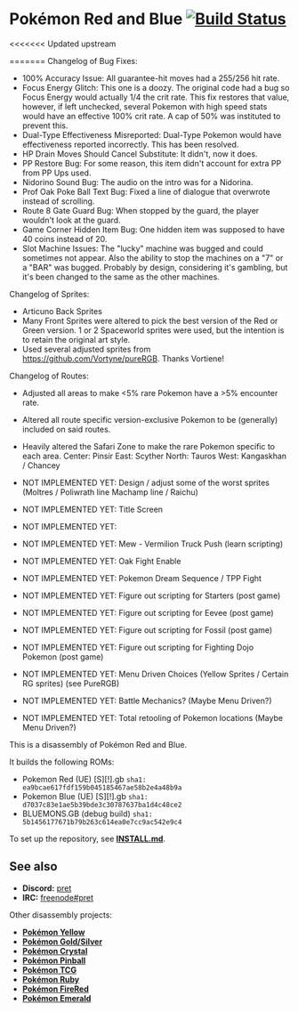 # Pokémon Red and Blue [![Build Status][travis-badge]][travis]

<<<<<<< Updated upstream

=======
Changelog of Bug Fixes:
- 100% Accuracy Issue: All guarantee-hit moves had a 255/256 hit rate.
- Focus Energy Glitch: This one is a doozy.  The original code had a bug so Focus Energy would
actually 1/4 the crit rate.  This fix restores that value, however, if left unchecked, several
Pokemon with high speed stats would have an effective 100% crit rate.  A cap of 50% was
instituted to prevent this.
- Dual-Type Effectiveness Misreported: Dual-Type Pokemon would have effectiveness reported
incorrectly.  This has been resolved.
- HP Drain Moves Should Cancel Substitute: It didn't, now it does.
- PP Restore Bug: For some reason, this item didn't account for extra PP from PP Ups used.
- Nidorino Sound Bug: The audio on the intro was for a Nidorina.
- Prof Oak Poke Ball Text Bug: Fixed a line of dialogue that overwrote instead of scrolling.
- Route 8 Gate Guard Bug: When stopped by the guard, the player wouldn't look at the guard.
- Game Corner Hidden Item Bug: One hidden item was supposed to have 40 coins instead of 20.
- Slot Machine Issues: The "lucky" machine was bugged and could sometimes not appear.  Also the
ability to stop the machines on a "7" or a "BAR" was bugged.  Probably by design, considering it's
gambling, but it's been changed to the same as the other machines.

Changelog of Sprites:
- Articuno Back Sprites
- Many Front Sprites were altered to pick the best version of the Red or Green version.
1 or 2 Spaceworld sprites were used, but the intention is to retain the original art style.
- Used several adjusted sprites from https://github.com/Vortyne/pureRGB.  Thanks Vortiene!

Changelog of Routes:
- Adjusted all areas to make <5% rare Pokemon have a >5% encounter rate.
- Altered all route specific version-exclusive Pokemon to be (generally) included on said routes.
- Heavily altered the Safari Zone to make the rare Pokemon specific to each area.
	Center: Pinsir
	East: Scyther
	North: Tauros
	West: Kangaskhan / Chancey

- NOT IMPLEMENTED YET: Design / adjust some of the worst sprites (Moltres / Poliwrath line
Machamp line / Raichu)  
- NOT IMPLEMENTED YET: Title Screen
- NOT IMPLEMENTED YET:

- NOT IMPLEMENTED YET: Mew - Vermilion Truck Push (learn scripting)
- NOT IMPLEMENTED YET: Oak Fight Enable
- NOT IMPLEMENTED YET: Pokemon Dream Sequence / TPP Fight
- NOT IMPLEMENTED YET: Figure out scripting for Starters (post game)
- NOT IMPLEMENTED YET: Figure out scripting for Eevee (post game)
- NOT IMPLEMENTED YET: Figure out scripting for Fossil (post game)
- NOT IMPLEMENTED YET: Figure out scripting for Fighting Dojo Pokemon (post game)
- NOT IMPLEMENTED YET: Menu Driven Choices (Yellow Sprites / Certain RG sprites) (see PureRGB)
- NOT IMPLEMENTED YET: Battle Mechanics? (Maybe Menu Driven?)
- NOT IMPLEMENTED YET: Total retooling of Pokemon locations (Maybe Menu Driven?)








This is a disassembly of Pokémon Red and Blue.

It builds the following ROMs:

- Pokemon Red (UE) [S][!].gb `sha1: ea9bcae617fdf159b045185467ae58b2e4a48b9a`
- Pokemon Blue (UE) [S][!].gb `sha1: d7037c83e1ae5b39bde3c30787637ba1d4c48ce2`
- BLUEMONS.GB (debug build) `sha1: 5b1456177671b79b263c614ea0e7cc9ac542e9c4`

To set up the repository, see [**INSTALL.md**](INSTALL.md).


## See also

- **Discord:** [pret][discord]
- **IRC:** [freenode#pret][irc]

Other disassembly projects:

- [**Pokémon Yellow**][pokeyellow]
- [**Pokémon Gold/Silver**][pokegold]
- [**Pokémon Crystal**][pokecrystal]
- [**Pokémon Pinball**][pokepinball]
- [**Pokémon TCG**][poketcg]
- [**Pokémon Ruby**][pokeruby]
- [**Pokémon FireRed**][pokefirered]
- [**Pokémon Emerald**][pokeemerald]

[pokeyellow]: https://github.com/pret/pokeyellow
[pokegold]: https://github.com/pret/pokegold
[pokecrystal]: https://github.com/pret/pokecrystal
[pokepinball]: https://github.com/pret/pokepinball
[poketcg]: https://github.com/pret/poketcg
[pokeruby]: https://github.com/pret/pokeruby
[pokefirered]: https://github.com/pret/pokefirered
[pokeemerald]: https://github.com/pret/pokeemerald
[discord]: https://discord.gg/d5dubZ3
[irc]: https://kiwiirc.com/client/irc.freenode.net/?#pret
[travis]: https://travis-ci.org/pret/pokered
[travis-badge]: https://travis-ci.org/pret/pokered.svg?branch=master
